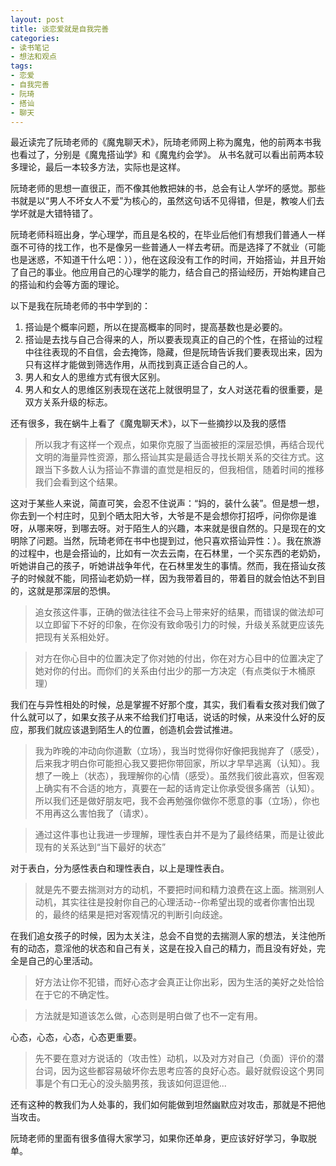 ```yaml
---
layout: post
title: 谈恋爱就是自我完善
categories:
- 读书笔记
- 想法和观点
tags:
- 恋爱
- 自我完善
- 阮琦
- 搭讪
- 聊天
---
```


最近读完了阮琦老师的《魔鬼聊天术》，阮琦老师网上称为魔鬼，他的前两本书我也看过了，分别是《魔鬼搭讪学》和《魔鬼约会学》。
从书名就可以看出前两本较多理论，最后一本较多方法，实际也是这样。

阮琦老师的思想一直很正，而不像其他教把妹的书，总会有让人学坏的感觉。那些书就是以“男人不坏女人不爱”为核心的，虽然这句话不见得错，但是，教唆人们去学坏就是大错特错了。

阮琦老师科班出身，学心理学，而且是名校的，在毕业后他们有想我们普通人一样亟不可待的找工作，也不是像另一些普通人一样去考研。而是选择了不就业（可能也是迷惑，不知道干什么吧：）），他在这段没有工作的时间，开始搭讪，并且开始了自己的事业。他应用自己的心理学的能力，结合自己的搭讪经历，开始构建自己的搭讪和约会等方面的理论。

以下是我在阮琦老师的书中学到的：

1. 搭讪是个概率问题，所以在提高概率的同时，提高基数也是必要的。
2. 搭讪是去找与自己合得来的人，所以要表现真正的自己的个性，在搭讪的过程中往往表现的不自信，会去掩饰，隐藏，但是阮琦告诉我们要表现出来，因为只有这样才能做到筛选作用，从而找到真正适合自己的人。
3. 男人和女人的思维方式有很大区别。
4. 男人和女人的思维区别表现在送花上就很明显了，女人对送花看的很重要，是双方关系升级的标志。

还有很多，我在蜗牛上看了《魔鬼聊天术》，以下一些摘抄以及我的感悟

> 所以我才有这样一个观点，如果你克服了当面被拒的深层恐惧，再结合现代文明的海量异性资源，那么搭讪其实是最适合寻找长期关系的交往方式。这跟当下多数人认为搭讪不靠谱的直觉是相反的，但我相信，随着时间的推移我们会看到这个结果。

这对于某些人来说，简直可笑，会忍不住说声：“妈的，装什么装”。但是想一想，你去到一个村庄时，见到个晒太阳大爷，大爷是不是会想你打招呼，问你你是谁呀，从哪来呀，到哪去呀。对于陌生人的兴趣，本来就是很自然的。只是现在的文明除了问题。当然，阮琦老师在书中也提到过，他只喜欢搭讪异性：）。我在旅游的过程中，也是会搭讪的，比如有一次去云南，在石林里，一个买东西的老奶奶，听她讲自己的孩子，听她讲战争年代，在石林里发生的事情。然而，我在搭讪女孩子的时候就不能，同搭讪老奶奶一样，因为我带着目的，带着目的就会怕达不到目的，这就是那深层的恐惧。

> 追女孩这件事，正确的做法往往不会马上带来好的结果，而错误的做法却可以立即留下不好的印象，在你没有致命吸引力的时候，升级关系就更应该先把现有关系相处好。

> 对方在你心目中的位置决定了你对她的付出，你在对方心目中的位置决定了她对你的付出。而你们的关系由付出少的那一方决定（有点类似于木桶原理）

我们在与异性相处的时候，总是掌握不好那个度，其实，我们看看女孩对我们做了什么就可以了，如果女孩子从来不给我们打电话，说话的时候，从来没什么好的反应，那我们就应该退到陌生人的位置，创造机会尝试推进。

> 我为昨晚的冲动向你道歉（立场），我当时觉得你好像把我抛弃了（感受），后来我才明白你可能担心我又要把你带回家，所以才早早逃离（认知）。我想了一晚上（状态），我理解你的心情（感受）。虽然我们彼此喜欢，但客观上确实有不合适的地方，真要在一起的话肯定让你承受很多痛苦（认知）。所以我们还是做好朋友吧，我不会再勉强你做你不愿意的事（立场），你也不用再这么害怕我了（请求）。

> 通过这件事也让我进一步理解，理性表白并不是为了最终结果，而是让彼此现有的关系达到“当下最好的状态”

对于表白，分为感性表白和理性表白，以上是理性表白。

> 就是先不要去揣测对方的动机，不要把时间和精力浪费在这上面。揣测别人动机，其实往往是投射你自己的心理活动--你希望出现的或者你害怕出现的，最终的结果是把对客观情况的判断引向歧途。

在我们追女孩子的时候，因为太关注，总会不自觉的去揣测人家的想法，关注他所有的动态，意淫他的状态和自己有关，这是在投入自己的精力，而且没有好处，完全是自己的心里活动。

> 好方法让你不犯错，而好心态才会真正让你出彩，因为生活的美好之处恰恰在于它的不确定性。

> 方法就是知道该怎么做，心态则是明白做了也不一定有用。

心态，心态，心态，心态更重要。

> 先不要在意对方说话的（攻击性）动机，以及对方对自己（负面）评价的潜台词，因为这些都容易破坏你去思考应答的良好心态。最好就假设这个男同事是个有口无心的没头脑男孩，我该如何逗逗他...

还有这种的教我们为人处事的，我们如何能做到坦然幽默应对攻击，那就是不把他当攻击。

阮琦老师的里面有很多值得大家学习，如果你还单身，更应该好好学习，争取脱单。